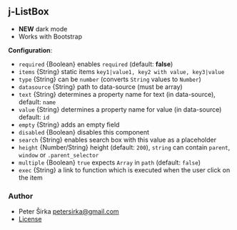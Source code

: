 ## j-ListBox

- __NEW__ dark mode
- Works with Bootstrap

__Configuration__:

- `required` {Boolean} enables `required` (default: __false__)
- `items` {String} static items `key1|value1, key2 with value, key3|value`
- `type` {String} can be `number` (converts `String` values to `Number`)
- `datasource` {String} path to data-source (must be array)
- `text` {String} determines a property name for text (in data-source), default: `name`
- `value` {String} determines a property name for value (in data-source) default: `id`
- `empty` {String} adds an empty field
- `disabled` {Boolean} disables this component
- `search` {String} enables search box with this value as a placeholder
- `height` {Number/String} height (default: `200`), `string` can contain `parent`, `window` or `.parent_selector`
- `multiple` {Boolean} `true` expects `Array` in `path` (default: `false`)
- `exec` {String} a link to function which is executed when the user click on the item

### Author

- Peter Širka <petersirka@gmail.com>
- [License](https://www.totaljs.com/license/)